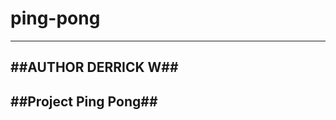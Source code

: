 # ping-pong
--------------------------
##AUTHOR DERRICK W##
-----------------------------------
##Project Ping Pong##
------------------------
